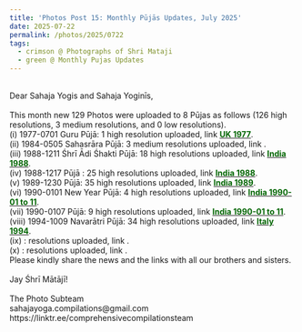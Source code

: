 ```yaml
---
title: 'Photos Post 15: Monthly Pūjās Updates, July 2025'
date: 2025-07-22
permalink: /photos/2025/0722
tags:
  - crimson @ Photographs of Shri Mataji
  - green @ Monthly Pujas Updates
---
```


<p>
<br>
Dear Sahaja Yogis and Sahaja Yoginīs,<br>
<br>
This month new 129 Photos were uploaded to 8 Pūjas as follows (126 high resolutions, 3 medium resolutions, and 0 low resolutions).<br>
(i) 1977-0701 Guru Pūjā: 1 high resolution uploaded, link <a href="https://eternalmoments.smugmug.com/Countries/UK/1977"> <font color="DarkGreen"><b>UK 1977</b></font></a>.<br>
(ii) 1984-0505 Sahasrāra Pūjā: 3 medium resolutions uploaded, link <a href="https://eternalmoments.smugmug.com/Countries/France/1984"> <font color="DarkGreen"><b></b></font></a>.<br>
(iii) 1988-1211 Śhrī Ādi Śhakti Pūjā: 18 high resolutions uploaded, link <a href="https://eternalmoments.smugmug.com/Countries/India/1988"> <font color="DarkGreen"><b>India 1988</b></font></a>.<br>
(iv) 1988-1217 Pūjā : 25 high resolutions uploaded, link <a href="https://eternalmoments.smugmug.com/Countries/India/1988"> <font color="DarkGreen"><b>India 1988</b></font></a>.<br>
(v) 1989-1230 Pūjā: 35 high resolutions uploaded, link <a href="https://eternalmoments.smugmug.com/Countries/India/1989"> <font color="DarkGreen"><b>India 1989</b></font></a>.<br>
(vi) 1990-0101 New Year Pūjā: 4 high resolutions uploaded, link <a href="https://eternalmoments.smugmug.com/Countries/India/1990-01-to-11"> <font color="DarkGreen"><b>India 1990-01 to 11</b></font></a>.<br>
(vii) 1990-0107 Pūjā: 9 high resolutions uploaded, link <a href="https://eternalmoments.smugmug.com/Countries/India/1990-01-to-11"> <font color="DarkGreen"><b>India 1990-01 to 11</b></font></a>.<br>
(viii) 1994-1009 Navarātri Pūjā: 34 high resolutions uploaded, link <a href="https://eternalmoments.smugmug.com/Countries/Italy/1994"> <font color="DarkGreen"><b>Italy 1994</b></font></a>.<br>
(ix) : resolutions uploaded, link <a href="https://eternalmoments.smugmug.com/Countries/"> <font color="DarkGreen"><b></b></font></a>.<br>
(x) : resolutions uploaded, link <a href="https://eternalmoments.smugmug.com/Countries/"> <font color="DarkGreen"><b></b></font></a>.<br>
Please kindly share the news and the links with all our brothers and sisters.<br>
<br>
Jay Śhrī Mātājī!<br>
<br>
The Photo Subteam<br>
sahajayoga.compilations@gmail.com<br>
https://linktr.ee/comprehensivecompilationsteam<br>
</p>